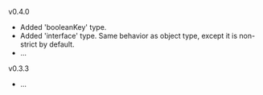 v0.4.0
* Added 'booleanKey' type.
* Added 'interface' type. Same behavior as object type, except it is non-strict by default.
* ...

v0.3.3
* ...

